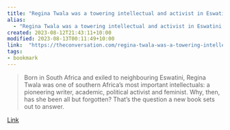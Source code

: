 ```yaml
---
title: "Regina Twala was a towering intellectual and activist in Eswatini - but she was erased from history"
alias:
  - "Regina Twala was a towering intellectual and activist in Eswatini - but she was erased from history"
created: 2023-08-12T21:43:11+10:00
modified: 2023-08-13T00:11:49+10:00
link:  "https://theconversation.com/regina-twala-was-a-towering-intellectual-and-activist-in-eswatini-but-she-was-erased-from-history-197540"
tags:
- bookmark
---
```


> Born in South Africa and exiled to neighbouring Eswatini, Regina Twala was one of southern Africa’s most important intellectuals: a pioneering writer, academic, political activist and feminist. Why, then, has she been all but forgotten? That’s the question a new book sets out to answer.

[Link](https://theconversation.com/regina-twala-was-a-towering-intellectual-and-activist-in-eswatini-but-she-was-erased-from-history-197540)